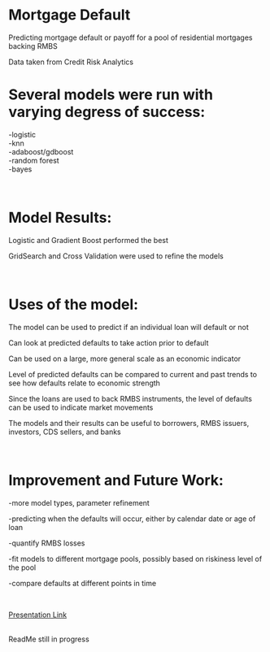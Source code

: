 # Mortgage Default
Predicting mortgage default or payoff for a pool of residential mortgages backing RMBS

Data taken from Credit Risk Analytics

# Several models were run with varying degress of success:
-logistic <br/>
-knn <br/>
-adaboost/gdboost <br/>
-random forest <br/>
-bayes
 
<br/>

# Model Results:

Logistic and Gradient Boost performed the best

GridSearch and Cross Validation were used to refine the models


<br/>


# Uses of the model:

The model can be used to predict if an individual loan will default or not

Can look at predicted defaults to take action prior to default

Can be used on a large, more general scale as an economic indicator 

Level of predicted defaults can be compared to current and past trends to see how defaults relate to economic strength

Since the loans are used to back RMBS instruments, the level of defaults can be used to indicate market movements

The models and their results can be useful to borrowers, RMBS issuers, investors, CDS sellers, and banks

<br/>


# Improvement and Future Work:

-more model types, parameter refinement

-predicting when the defaults will occur, either by calendar date or age of loan

-quantify RMBS losses

-fit models to different mortgage pools, possibly based on riskiness level of the pool

-compare defaults at different points in time

<br/>

[Presentation Link](https://docs.google.com/presentation/d/1a-9wMw5KUwp8GefvMEl7rxn2zLcpRgAu-kHpclk_ra8/edit?usp=sharing)


<br/>
ReadMe still in progress
